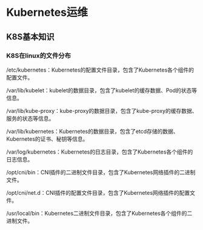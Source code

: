 # Kubernetes运维
## K8S基本知识
### K8S在linux的文件分布

/etc/kubernetes：Kubernetes的配置文件目录，包含了Kubernetes各个组件的配置文件。

/var/lib/kubelet：kubelet的数据目录，包含了kubelet的缓存数据、Pod的状态等信息。

/var/lib/kube-proxy：kube-proxy的数据目录，包含了kube-proxy的缓存数据、服务的状态等信息。

/var/lib/kubernetes：Kubernetes的数据目录，包含了etcd存储的数据、Kubernetes的证书、秘钥等信息。

/var/log/kubernetes：Kubernetes的日志目录，包含了Kubernetes各个组件的日志信息。

/opt/cni/bin：CNI插件的二进制文件目录，包含了Kubernetes网络插件的二进制文件。

/opt/cni/net.d：CNI插件的配置文件目录，包含了Kubernetes网络插件的配置文件。

/usr/local/bin：Kubernetes二进制文件目录，包含了Kubernetes各个组件的二进制文件。

